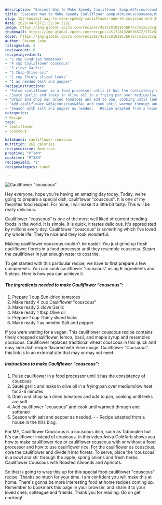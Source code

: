 ```yaml
---
description: "Easiest Way to Make Speedy Cauliflower &amp;#34;couscous&amp;#34;"
title: "Easiest Way to Make Speedy Cauliflower &amp;#34;couscous&amp;#34;"
slug: 153-easiest-way-to-make-speedy-cauliflower-and-34-couscous-and-34
date: 2020-04-05T21:32:04.329Z
image: https://img-global.cpcdn.com/recipes/4517281028636672/751x532cq70/cauliflower-couscous-recipe-main-photo.jpg
thumbnail: https://img-global.cpcdn.com/recipes/4517281028636672/751x532cq70/cauliflower-couscous-recipe-main-photo.jpg
cover: https://img-global.cpcdn.com/recipes/4517281028636672/751x532cq70/cauliflower-couscous-recipe-main-photo.jpg
author: Steven Lowe
ratingvalue: 3
reviewcount: 8
recipeingredient:
- "1 cup Sundried tomatoes"
- "4 cup Cauliflower couscous"
- "2 clove Garlic"
- "1 tbsp Olive oil"
- "1 cup Thinly sliced leaks"
- "1 as needed Salt and pepper"
recipeinstructions:
- "Pulse cauliflower in a food processor until it has the consistency of couscous"
- "Sauté garlic and leaks in olive oil in a frying pan over medium/low heat for 3-4 minutes"
- "Drain and chop sun dried tomatoes and add to pan, cooking until leeks are soft"
- "Add cauliflower &#34;couscous&#34; and cook until warmed through and softened"
- "Season with salt and pepper as needed.   Recipe adapted from a house in the hills blog."
categories:
- Recipe
tags:
- cauliflower
- couscous

katakunci: cauliflower couscous 
nutrition: 262 calories
recipecuisine: American
preptime: "PT14M"
cooktime: "PT38M"
recipeyield: "1"
recipecategory: Lunch

---
```



![Cauliflower &#34;couscous&#34;](https://img-global.cpcdn.com/recipes/4517281028636672/751x532cq70/cauliflower-couscous-recipe-main-photo.jpg)

Hey everyone, hope you're having an amazing day today. Today, we're going to prepare a special dish, cauliflower &#34;couscous&#34;. It is one of my favorites food recipes. For mine, I will make it a little bit tasty. This will be really delicious.

Cauliflower &#34;couscous&#34; is one of the most well liked of current trending foods in the world. It is simple, it is quick, it tastes delicious. It's appreciated by millions every day. Cauliflower &#34;couscous&#34; is something which I've loved my whole life. They're nice and they look wonderful.

Making cauliflower couscous couldn&#39;t be easier. You just grind up fresh cauliflower florets in a food processor until they resemble couscous. Steam the cauliflower in just enough water to coat the.


To get started with this particular recipe, we have to first prepare a few components. You can cook cauliflower &#34;couscous&#34; using 6 ingredients and 5 steps. Here is how you can achieve it.

##### The ingredients needed to make Cauliflower &#34;couscous&#34;:

1. Prepare 1 cup Sun-dried tomatoes
1. Make ready 4 cup Cauliflower &#34;couscous&#34;
1. Make ready 2 clove Garlic
1. Make ready 1 tbsp Olive oil
1. Prepare 1 cup Thinly sliced leaks
1. Make ready 1 as needed Salt and pepper


If you were waiting for a vegan. This cauliflower couscous recipe contains finely chopped cauliflower, lemon, basil, and maple syrup and resembles couscous. Cauliflower replaces traditional wheat couscous in this quick and easy side dish recipe flavored with View image. Cauliflower &#34;Couscous&#34;. this link is to an external site that may or may not meet. 

##### Instructions to make Cauliflower &#34;couscous&#34;:

1. Pulse cauliflower in a food processor until it has the consistency of couscous
1. Sauté garlic and leaks in olive oil in a frying pan over medium/low heat for 3-4 minutes
1. Drain and chop sun dried tomatoes and add to pan, cooking until leeks are soft
1. Add cauliflower &#34;couscous&#34; and cook until warmed through and softened
1. Season with salt and pepper as needed.  -  - Recipe adapted from a house in the hills blog.


For ME, Cauliflower Couscous is a couscous dish, such as Tabbouleh but It&#39;s cauliflower instead of couscous. In this video Aviva Goldfarb shows you how to make cauliflower rice or cauliflower couscous with or without a food processor and how to use cauliflower rice. For the cauliflower as couscous, core the cauliflower and divide it into florets. To serve, place the &#39;couscous&#39; in a bowl and stir through the apple, spring onions and fresh herbs. Cauliflower Couscous with Roasted Almonds and Apricots. 

So that is going to wrap this up for this special food cauliflower &#34;couscous&#34; recipe. Thanks so much for your time. I am confident you will make this at home. There's gonna be more interesting food at home recipes coming up. Remember to bookmark this page in your browser, and share it to your loved ones, colleague and friends. Thank you for reading. Go on get cooking!
